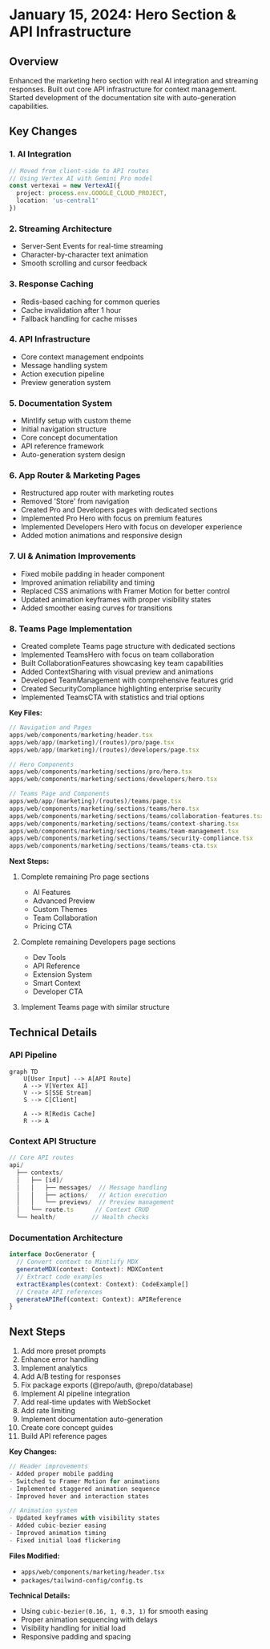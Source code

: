 # January 15, 2024: Hero Section & API Infrastructure

## Overview
Enhanced the marketing hero section with real AI integration and streaming responses. Built out core API infrastructure for context management. Started development of the documentation site with auto-generation capabilities.

## Key Changes

### 1. AI Integration
```typescript
// Moved from client-side to API routes
// Using Vertex AI with Gemini Pro model
const vertexai = new VertexAI({
  project: process.env.GOOGLE_CLOUD_PROJECT,
  location: 'us-central1'
})
```

### 2. Streaming Architecture
- Server-Sent Events for real-time streaming
- Character-by-character text animation
- Smooth scrolling and cursor feedback

### 3. Response Caching
- Redis-based caching for common queries
- Cache invalidation after 1 hour
- Fallback handling for cache misses

### 4. API Infrastructure
- Core context management endpoints
- Message handling system
- Action execution pipeline
- Preview generation system

### 5. Documentation System
- Mintlify setup with custom theme
- Initial navigation structure
- Core concept documentation
- API reference framework
- Auto-generation system design

### 6. App Router & Marketing Pages
- Restructured app router with marketing routes
- Removed 'Store' from navigation
- Created Pro and Developers pages with dedicated sections
- Implemented Pro Hero with focus on premium features
- Implemented Developers Hero with focus on developer experience
- Added motion animations and responsive design

### 7. UI & Animation Improvements
- Fixed mobile padding in header component
- Improved animation reliability and timing
- Replaced CSS animations with Framer Motion for better control
- Updated animation keyframes with proper visibility states
- Added smoother easing curves for transitions

### 8. Teams Page Implementation
- Created complete Teams page structure with dedicated sections
- Implemented TeamsHero with focus on team collaboration
- Built CollaborationFeatures showcasing key team capabilities
- Added ContextSharing with visual preview and animations
- Developed TeamManagement with comprehensive features grid
- Created SecurityCompliance highlighting enterprise security
- Implemented TeamsCTA with statistics and trial options

**Key Files:**
```typescript
// Navigation and Pages
apps/web/components/marketing/header.tsx
apps/web/app/(marketing)/(routes)/pro/page.tsx
apps/web/app/(marketing)/(routes)/developers/page.tsx

// Hero Components
apps/web/components/marketing/sections/pro/hero.tsx
apps/web/components/marketing/sections/developers/hero.tsx

// Teams Page and Components
apps/web/app/(marketing)/(routes)/teams/page.tsx
apps/web/components/marketing/sections/teams/hero.tsx
apps/web/components/marketing/sections/teams/collaboration-features.tsx
apps/web/components/marketing/sections/teams/context-sharing.tsx
apps/web/components/marketing/sections/teams/team-management.tsx
apps/web/components/marketing/sections/teams/security-compliance.tsx
apps/web/components/marketing/sections/teams/teams-cta.tsx
```

**Next Steps:**
1. Complete remaining Pro page sections
   - AI Features
   - Advanced Preview
   - Custom Themes
   - Team Collaboration
   - Pricing CTA

2. Complete remaining Developers page sections
   - Dev Tools
   - API Reference
   - Extension System
   - Smart Context
   - Developer CTA

3. Implement Teams page with similar structure

## Technical Details

### API Pipeline
```mermaid
graph TD
    U[User Input] --> A[API Route]
    A --> V[Vertex AI]
    V --> S[SSE Stream]
    S --> C[Client]
    
    A --> R[Redis Cache]
    R --> A
```

### Context API Structure
```typescript
// Core API routes
api/
  ├── contexts/
  │   ├── [id]/
  │   │   ├── messages/  // Message handling
  │   │   ├── actions/   // Action execution
  │   │   └── previews/  // Preview management
  │   └── route.ts      // Context CRUD
  └── health/          // Health checks
```

### Documentation Architecture
```typescript
interface DocGenerator {
  // Convert context to Mintlify MDX
  generateMDX(context: Context): MDXContent
  // Extract code examples
  extractExamples(context: Context): CodeExample[]
  // Create API references
  generateAPIRef(context: Context): APIReference
}
```

## Next Steps
1. Add more preset prompts
2. Enhance error handling
3. Implement analytics
4. Add A/B testing for responses
5. Fix package exports (@repo/auth, @repo/database)
6. Implement AI pipeline integration
7. Add real-time updates with WebSocket
8. Add rate limiting
9. Implement documentation auto-generation
10. Create core concept guides
11. Build API reference pages 

**Key Changes:**
```typescript
// Header improvements
- Added proper mobile padding
- Switched to Framer Motion for animations
- Implemented staggered animation sequence
- Improved hover and interaction states

// Animation system
- Updated keyframes with visibility states
- Added cubic-bezier easing
- Improved animation timing
- Fixed initial load flickering
```

**Files Modified:**
- `apps/web/components/marketing/header.tsx`
- `packages/tailwind-config/config.ts`

**Technical Details:**
- Using `cubic-bezier(0.16, 1, 0.3, 1)` for smooth easing
- Proper animation sequencing with delays
- Visibility handling for initial load
- Responsive padding and spacing 